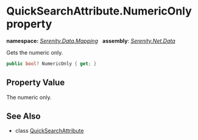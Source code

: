 # QuickSearchAttribute.NumericOnly property
**namespace:** *[Serenity.Data.Mapping](../../README.md#serenity.data.mapping-namespace)*   **assembly**: *[Serenity.Net.Data](../../README.md)*

Gets the numeric only.

```csharp
public bool? NumericOnly { get; }
```

## Property Value

The numeric only.

## See Also

* class [QuickSearchAttribute](../QuickSearchAttribute.md)
